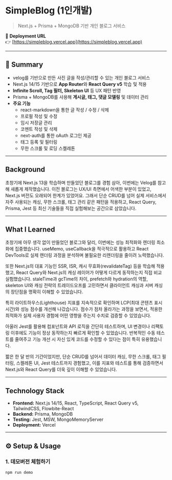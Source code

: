 # SimpleBlog (1인개발)
> Next.js + Prisma + MongoDB 기반 개인 블로그 서비스  

🔗 **Deployment URL**  
👉 [https://simpleblog.vercel.app](https://simpleblog.vercel.app)  

---

## 📌 Summary
- velog를 기반으로 만든 사진 글을 작성/관리할 수 있는 개인 블로그 서비스  
- Next.js 14/15 기반으로 **App Router**와 **React Query v5** 학습 및 적용  
- **Infinite Scroll, Tag 필터, Skeleton UI** 등 UX 패턴 반영  
- Prisma + MongoDB를 사용해 **게시글, 태그, 댓글 모델링** 및 데이터 관리  
- **주요 기능**
  - react-markdown을 통한 글 작성 / 수정 / 삭제
  - 프로필 작성 및 수정
  - 임시 저장글 관리
  - 코멘트 작성 및 삭제
  - next-auth를 통한 oAuth 로그인 제공
  - 태그 등록 및 필터링
  - 무한 스크롤 및 로딩 스켈레톤

---

## Background
초창기에 Next.js 13을 학습하며 만들었던 블로그를 경험 삼아, 이번에는 Velog를 참고해 새롭게 제작했습니다.
이전 블로그는 UX/UI 측면에서 어색한 부분이 있었고, Next.js 버전도 오래되어 한계가 있었어요.
그래서 단순 CRUD를 넘어 실제 서비스에서 자주 사용되는 캐싱, 무한 스크롤, 태그 관리 같은 패턴을 적용하고,
React Query, Prisma, Jest 등 최신 기술들을 직접 실험해보는 공간으로 삼았습니다. 

---

## What I Learned
초창기에 아무 생각 없이 만들었던 블로그와 달리, 이번에는 성능 최적화와 렌더링 최소화에 집중했습니다.
useMemo, useCallback을 적극적으로 활용하고 React DevTools로 실제 렌더링 과정을 분석하며 불필요한 리렌더링을 줄이려 노력했습니다.

또한 Next.js의 대표 기능인 SSR, ISR, 캐시 무효화(revalidateTag) 등을 학습해 적용했고,
React Query와 Next.js의 캐싱 레이어가 어떻게 다르게 동작하는지 직접 비교 실험했습니다.
staleTime과 gcTime의 차이, prefetch와 hydration의 역할, skeleton UI와 캐싱 전략의 트레이드오프를 고민하면서
클라이언트 캐싱과 서버 캐싱의 장단점을 명확히 이해할 수 있었습니다.

특히 라이트하우스(Lighthouse) 지표를 지속적으로 확인하며 LCP(최대 콘텐츠 표시 시간)와 성능 점수를 개선해 나갔습니다.
점수가 점차 올라가는 과정을 보면서, 적용한 최적화가 실제 사용자 경험에 어떤 영향을 주는지 수치로 검증할 수 있었습니다.

아울러 Jest를 활용해 컴포넌트와 API 로직을 간단히 테스트하며,
UI 변경이나 리팩토링 이후에도 기능이 정상 동작하는지 빠르게 확인할 수 있었습니다.
반복적인 수동 테스트를 줄여주고 기능 개선 시 자신 있게 코드를 수정할 수 있다는 점이 특히 유용했습니다.

짧은 한 달 반의 기간이었지만, 단순 CRUD를 넘어서 데이터 캐싱, 무한 스크롤, 태그 필터링, 스켈레톤 UI, Jest 테스트까지 경험했고,
이를 지표와 테스트를 통해 검증하면서 Next.js와 React Query를 더욱 깊이 이해할 수 있었습니다.

---

## Technology Stack
- **Frontend:** Next.js 14/15, React, TypeScript, React Query v5, TailwindCSS, Flowbite-React  
- **Backend:** Prisma, MongoDB  
- **Testing:** Jest, MSW, MongoMemoryServer  
- **Deployment:** Vercel  

---

## ⚙️ Setup & Usage

### 1. 데모버전 체험하기
```bash
npm run demo
